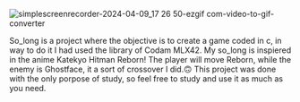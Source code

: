 ![simplescreenrecorder-2024-04-09_17 26 50-ezgif com-video-to-gif-converter](https://github.com/CarolShingai/so_long/assets/72236332/f77c9167-b1ac-48f6-bb71-37a173c7b58a)

So_long is a project where the objective is to create a game coded in c, in way to do it I had used the library of Codam MLX42.
My so_long is inspiered in the anime Katekyo Hitman Reborn! The player will move Reborn, while the enemy is Ghostface, it a sort of crossover I did.🙃
This project was done with the only porpose of study, so feel free to study and use it as much as you need.
